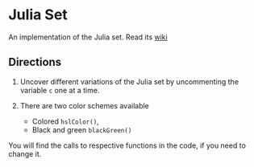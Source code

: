 # Julia Set

An implementation of the Julia set. Read its [wiki](https://en.wikipedia.org/wiki/Julia_set)

## Directions

1. Uncover different variations of the Julia set by uncommenting the variable ```c``` one at a time.

2. There are two color schemes available
    * Colored ```hslColor()```,
    * Black and green ```blackGreen()```
  
  You will find the calls to respective functions in the code, if you need to change it.
